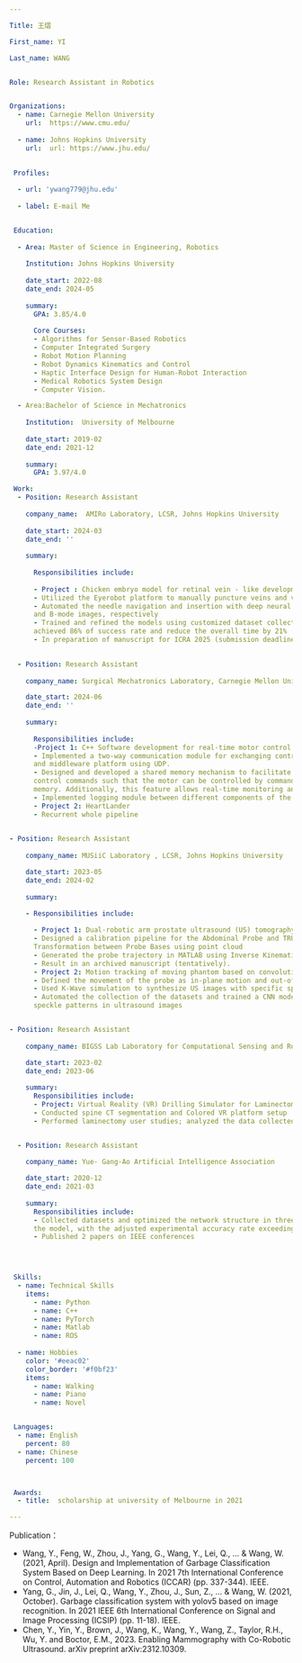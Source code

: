 ```yaml
---

Title: 王熠

First_name: YI

Last_name: WANG


Role: Research Assistant in Robotics


Organizations:
  - name: Carnegie Mellon University
    url:  https://www.cmu.edu/
    
  - name: Johns Hopkins University
    url:  url: https://www.jhu.edu/
    

 Profiles:
  
  - url: 'ywang779@jhu.edu'
    
  - label: E-mail Me


 Education:
 
  - Area: Master of Science in Engineering, Robotics
    
    Institution: Johns Hopkins University
    
    date_start: 2022-08
    date_end: 2024-05
    
    summary: 
      GPA: 3.85/4.0
    
      Core Courses:
      - Algorithms for Sensor-Based Robotics
      - Computer Integrated Surgery
      - Robot Motion Planning
      - Robot Dynamics Kinematics and Control
      - Haptic Interface Design for Human-Robot Interaction
      - Medical Robotics System Design
      - Computer Vision. 

  - Area:Bachelor of Science in Mechatronics
    
    Institution:  University of Melbourne
    
    date_start: 2019-02
    date_end: 2021-12
    
    summary: 
      GPA: 3.97/4.0

 Work:
  - Position: Research Assistant
    
    company_name:  AMIRo Laboratory, LCSR, Johns Hopkins University 
 
    date_start: 2024-03
    date_end: ''
    
    summary:
    
      Responsibilities include:
    
      - Project : Chicken embryo model for retinal vein - like development
      - Utilized the Eyerobot platform to manually puncture veins and validated success through bubble formation
      - Automated the needle navigation and insertion with deep neural networks (ResNet and Yolov5) on micro 
      and B-mode images, respectively
      - Trained and refined the models using customized dataset collected from manual experiments. The model 
      achieved 86% of success rate and reduce the overall time by 21%
      - In preparation of manuscript for ICRA 2025 (submission deadline September 15)

        
  - Position: Research Assistant
    
    company_name: Surgical Mechatronics Laboratory, Carnegie Mellon University Robotics Institute 

    date_start: 2024-06
    date_end: ''
    
    summary:
    
      Responsibilities include:
      -Project 1: C++ Software development for real-time motor control and communication
      - Implemented a two-way communication module for exchanging control commands between Jetson Nano 
      and middleware platform using UDP.
      - Designed and developed a shared memory mechanism to facilitate reliable inter-process access for the 
      control commands such that the motor can be controlled by commands directly acquired from the shared 
      memory. Additionally, this feature allows real-time monitoring and control across all hardware.
      - Implemented logging module between different components of the system.
      - Project 2: HeartLander
      - Recurrent whole pipeline

        
- Position: Research Assistant
  
    company_name: MUSiiC Laboratory , LCSR, Johns Hopkins University

    date_start: 2023-05
    date_end: 2024-02
  
    summary:

    - Responsibilities include:
  
      - Project 1: Dual-robotic arm prostate ultrasound (US) tomography
      - Designed a calibration pipeline for the Abdominal Probe and TRUS Probe using Bxp and calculating 
      Transformation between Probe Bases using point cloud
      - Generated the probe trajectory in MATLAB using Inverse Kinematics and Virtual Fixture.
      - Result in an archived manuscript (tentatively).
      - Project 2: Motion tracking of moving phantom based on convolutional neural network
      - Defined the movement of the probe as in-plane motion and out-of-plane motion
      - Used K-Wave simulation to synthesize US images with specific speckle patterns for data augmentation
      - Automated the collection of the datasets and trained a CNN model to learn the Out-of-Plane motion from 
      speckle patterns in ultrasound images


- Position: Research Assistant
  
    company_name: BIGSS Lab Laboratory for Computational Sensing and Robotics, LCSR

    date_start: 2023-02
    date_end: 2023-06
  
    summary: 
      Responsibilities include:
      - Project: Virtual Reality (VR) Drilling Simulator for Laminectomy: Implementation and Evaluation
      - Conducted spine CT segmentation and Colored VR platform setup
      - Performed laminectomy user studies; analyzed the data collected with the surgeons


  - Position: Research Assistant
    
    company_name: Yue- Gang-Ao Artificial Intelligence Association 

    date_start: 2020-12
    date_end: 2021-03
    
    summary: 
      Responsibilities include:
      - Collected datasets and optimized the network structure in three ways and further improved the accuracy of 
      the model, with the adjusted experimental accuracy rate exceeding 80%
      - Published 2 papers on IEEE conferences

        


 Skills:
  - name: Technical Skills
    items:
      - name: Python
      - name: C++
      - name: PyTorch
      - name: Matlab
      - name: ROS
        
  - name: Hobbies
    color: '#eeac02'
    color_border: '#f0bf23'
    items:
      - name: Walking
      - name: Piano
      - name: Novel


 Languages:
  - name: English
    percent: 80
  - name: Chinese
    percent: 100



 Awards:
  - title:  scholarship at university of Melbourne in 2021

---
```


Publication：

- Wang, Y., Feng, W., Zhou, J., Yang, G., Wang, Y., Lei, Q., ... & Wang, W. (2021, April). Design and 
Implementation of Garbage Classification System Based on Deep Learning. In 2021 7th International 
Conference on Control, Automation and Robotics (ICCAR) (pp. 337-344). IEEE.
- Yang, G., Jin, J., Lei, Q., Wang, Y., Zhou, J., Sun, Z., ... & Wang, W. (2021, October). Garbage classification 
system with yolov5 based on image recognition. In 2021 IEEE 6th International Conference on Signal and 
Image Processing (ICSIP) (pp. 11-18). IEEE. 
- Chen, Y., Yin, Y., Brown, J., Wang, K., Wang, Y., Wang, Z., Taylor, R.H., Wu, Y. and Boctor, E.M., 2023. 
Enabling Mammography with Co-Robotic Ultrasound. arXiv preprint arXiv:2312.10309.

